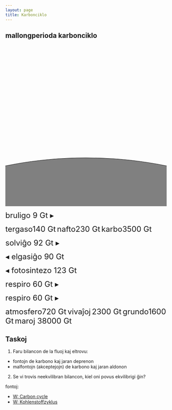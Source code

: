 ```yaml
---
layout: page
title: Karbonciklo
---
```



## mallongperioda karbonciklo



<!--

// enhavoj GT C
Atmosphere 	720

Ocean (total) 	38,400
  Total inorganic 	37,400
  Total organic 	1,000
  Surface layer 	670
  Deep layer 	36,730

Lithosphere 	
  Sedimentary carbonates > 60,000,000
  Kerogens 	15,000,000

Terrestrial biosphere (total) 	2,000
  Living biomass 	600 – 1,000
  Dead biomass 	1,200

Aquatic biosphere 	1 – 2

Fossil fuels (total) 	4,130
  Coal 	3,510
  Oil 	230
  Gas 	140
  Other (peat) 	250 

// jaraj fluoj

fotosintezo: atm -> bio 120+3
respiro: bio -> atm 60
respiro: grundo -> atm 60
---
nete: +3

solvo en akvo: atm -> mar 90+2
elgasiĝo: mar -> atm 90
---
nete +2

bruligo: fos -> atm 9
=====
ĉio kune:
nete jare: +4 (atm)

-->

<svg version="1.1" xmlns="http://www.w3.org/2000/svg" xmlns:xlink="http://www.w3.org/1999/xlink" width="600" height="600" viewBox="0 0 1000.0 1000.0">

  <style type="text/css">
    <![CDATA[
        text {
            font-size: 24px;
            text-anchor: middle
        }
        circle {
            stroke: black;
            stroke-width: 2px;
        }
        /* kial ne funkcias? ĉu necesas SVG 2.0?
        tspan.c_off {
            dy: 10;
        }*/
        path {
            stroke: black;
            stroke-linecap: round;
            /*stroke-dashoffset: 0; ni movas tion per JS, CSS ŝajne malhelpus tion! */
            fill: none;
        }

        #s_lit {
            cx: 500px;
            cy: 3200px;
            r: 2500px;
            fill: gray;
        }

        #s_gas {
            transform: translate(330px,760px);
        }
        #s_gas circle {
            r: 12px;
            fill: slategray;
        }

        #s_nft {
            transform: translate(400px,800px);
        }
        #s_nft circle {
            r: 15px;
            fill: tan;
        }

        #s_krb {
            transform: translate(510px,800px);
        }
        #s_krb circle {
            r: 60px;
            fill: dimgray;
        }

        #s_akv {
            transform: translate(800px,600px);
        }
        #s_akv circle {      
            r: 195px;
            fill: navy;
        }

        #s_bio {
            transform: translate(200px,650px);
        }
        #s_bio circle {
            r: 48px;
            fill: green;
        }

        #s_gru {
            transform: translate(200px,700px);
        }
        #s_gru circle {
            r: 40px;
            fill: sienna;
        }

        #s_atm {
            transform: translate(500px,200px);
        }
        #s_atm circle {
            r: 27px;
            fill: skyblue;
        }

        #bio_atm {
            /*d: M210 650 Q250 300 500 200;*/
            stroke-width: 6.0px;
            stroke-dasharray: 0,12px;
        }

        #gru_atm {
            stroke-width: 6.0px;
            stroke-dasharray: 0,12px;
        }

        #AUT {
            transform: scale(0.5) translate(750px,1310px);
        }
        #KON {
            transform: scale(0.5) translate(850px,1310px);
        }
        #HOR {
            transform: scale(0.5) translate(210px,1365px);
        }

    ]]>
  </style> 

 <!-- ni metas la fluojn antaŭ la stokojn por ke ili kovru, tio provizore ŝparas
    elkalkuli komencon kaj finon de la pado depende de radiusoj -->

 <circle id="s_lit"/>
 <text><textPath xlink:href="#s_lit" startOffset="75.1%">
    <tspan dy="28">terkrusto 123 mio Gt</tspan></textPath></text>

 <path id="fos_atm" d="M400 740 Q400 500 500 200" stroke-width="2.7" stroke-dasharray="0,10" 
   stroke-dashoffset="0"></path>
 <text><textPath xlink:href="#fos_atm" startOffset="30%">
    <tspan dy="-10">bruligo 9 Gt ▸</tspan></textPath></text>

 <g id="s_gas">
   <circle/>
   <text y="-20">tergaso</text><text y="34">140 Gt</text>
 </g>

 <g id="s_nft">
   <circle/>
   <text y="-20">nafto</text><text y="36">230 Gt</text>
 </g>

 <g id="s_krb">
   <circle/>
   <text y="-10">karbo</text><text y="20">3500 Gt</text>
 </g>

 <path id="atm_akv" d="M500 200 Q800 200 800 600" stroke-width="9.2" stroke-dasharray="0,18" 
   stroke-dashoffset="0"></path>
 <text><textPath xlink:href="#atm_akv" startOffset="40%">
    <tspan dy="-10">solviĝo 92 Gt ▸</tspan></textPath></text>

 <path id="akv_atm" d="M800 600 Q500 600 500 200" stroke-width="9.0" stroke-dasharray="0,18" 
   stroke-dashoffset="0"></path>
 <text><textPath xlink:href="#akv_atm" side="right" startOffset="40%">
    <tspan dy="-10">◂ elgasiĝo 90 Gt</tspan></textPath></text>


 <path id="atm_bio" d="M500 200 Q180 200 190 650" stroke-width="12.3" stroke-dasharray="0,24" 
   stroke-dashoffset="0"></path>
 <text><textPath xlink:href="#atm_bio" side="right" startOffset="40%">
    <tspan dy="-10">◂ fotosintezo 123 Gt</tspan></textPath></text>

<!--
 <path id="bio_atm" d="M210 650 Q250 300 500 200" stroke-width="6.0" stroke-dasharray="0,12" 
   stroke-dashoffset="0"></path>
-->

 <!-- ŝajne, bedaŭerinde, d ne estas influebla per CSS kaj ĉar la pado dependas de du punktoj (fonto/celo)
   ni ne povas uzi transform/translate -->
 <path id="bio_atm" d="M210 650 Q250 300 500 200" stroke-dashoffset="0"></path>
 <text><textPath xlink:href="#bio_atm" startOffset="60%">
    <tspan dy="-10">respiro 60 Gt ▸</tspan></textPath></text>

 <path id="gru_atm" d="M200 725 Q400 550 490 200" stroke-dashoffset="0"></path>
 <text><textPath xlink:href="#gru_atm" startOffset="40%">
    <tspan dy="-10">respiro 60 Gt ▸</tspan></textPath></text>

 <g id="s_atm">
   <circle/>
   <text y="-56">atmosfero</text><text y="-30">720 Gt</text>
  </g>

 <g id="s_bio">
   <circle/>
   <text y="-12">vivaĵoj</text>
   <text y="10">2300 Gt</text>
 </g>

 <g id="s_gru">
   <circle/>
   <text y="60">grundo</text><text y="84">1600 Gt</text>
 </g>

 <g id="s_akv">
   <circle id="c_akv"/>
   <text><textPath xlink:href="#c_akv" startOffset="81%">
    <tspan dy="-10">maroj 38000 Gt</tspan></textPath></text>
 </g>

 <g id="AUT">

  <path d="M5.000305 87.350052L5.000305 63.050217L94.999695 63.050217L94.999695 87.350052L85.999756 87.350052C87.369003 79.395630,80.454269 72.480896,72.499847 73.850143C66.184097 74.937317,62.074326 81.101974,63.499908 87.350052L36.500092 87.350052C37.925690 81.101974,33.815918 74.937317,27.500153 73.850143C19.545731 72.480896,12.630997 79.395630,14.000244 87.350052Z" style="fill: rgb(0.000000%,0.000000%,0.000000%);stroke: none;"></path>
  <path d="M8.600281 64.850204C13.418503 55.213745,21.454895 46.850327,32.000122 46.850327L85.999756 46.850327C90.920807 46.850327,93.649704 52.181900,93.649704 57.650253L93.649704 64.850204" style="stroke:rgb(0.000000%,0.000000%,0.000000%); stroke-width: 2.699982;stroke-linecap: round;stroke-linejoin: round;stroke-miterlimit: 10.000000;fill: none;"></path>
  <path d="M36.500092 46.850327L36.500092 64.850204" style="stroke:rgb(0.000000%,0.000000%,0.000000%); stroke-width: 2.699982;stroke-linecap: round;stroke-linejoin: round;stroke-miterlimit: 10.000000;fill: none;"></path>
  <path d="M55.399963 46.850327L55.399963 64.850204" style="stroke:rgb(0.000000%,0.000000%,0.000000%); stroke-width: 2.699982;stroke-linecap: round;stroke-linejoin: round;stroke-miterlimit: 10.000000;fill: none;"></path>
  <path d="M75.199829 46.850327L75.199829 64.850204" style="stroke:rgb(0.000000%,0.000000%,0.000000%); stroke-width: 2.699982;stroke-linecap: round;stroke-linejoin: round;stroke-miterlimit: 10.000000;fill: none;"></path>
  <path d="M35.150101 85.100067C35.150101 82.474319,34.106873 79.956436,32.250336 78.099899C30.393799 76.243362,27.875916 75.200134,25.250168 75.200134C22.624420 75.200134,20.106537 76.243362,18.250000 78.099899C16.393463 79.956436,15.350235 82.474319,15.350235 85.100067C15.350235 87.725815,16.393463 90.243698,18.250000 92.100235C20.106537 93.956772,22.624420 95.000000,25.250168 95.000000C27.875916 95.000000,30.393799 93.956772,32.250336 92.100235C34.106873 90.243698,35.150101 87.725815,35.150101 85.100067Z" style="fill: rgb(0.000000%,0.000000%,0.000000%);stroke: none;"></path>
  <path d="M84.649765 85.100067C84.649765 82.474319,83.606537 79.956436,81.750000 78.099899C79.893463 76.243362,77.375580 75.200134,74.749832 75.200134C72.124084 75.200134,69.606201 76.243362,67.749664 78.099899C65.893127 79.956436,64.849899 82.474319,64.849899 85.100067C64.849899 87.725815,65.893127 90.243698,67.749664 92.100235C69.606201 93.956772,72.124084 95.000000,74.749832 95.000000C77.375580 95.000000,79.893463 93.956772,81.750000 92.100235C83.606537 90.243698,84.649765 87.725815,84.649765 85.100067Z" style="fill: rgb(0.000000%,0.000000%,0.000000%);stroke: none;"></path>
</g>

<g id="KON">
  <path d="M9.901428 78.158600L9.901428 61.317200L50.000000 61.317200L50.000000 78.158600L45.990143 78.158600L45.990143 66.129028L37.970428 66.129028L37.970428 78.158600L33.960571 78.158600L33.960571 66.129028L25.940857 66.129028L25.940857 78.158600L21.931000 78.158600L21.931000 66.129028L13.911285 66.129028L13.911285 78.158600Z" style="fill: rgb(0.000000%,0.000000%,0.000000%);stroke: none;"></path>
  <path d="M9.901428 62.119171L9.901428 45.277771L50.000000 45.277771L50.000000 62.119171L45.990143 62.119171L45.990143 50.089600L37.970428 50.089600L37.970428 62.119171L33.960571 62.119171L33.960571 50.089600L25.940857 50.089600L25.940857 62.119171L21.931000 62.119171L21.931000 50.089600L13.911285 50.089600L13.911285 62.119171Z" style="fill: rgb(0.000000%,0.000000%,0.000000%);stroke: none;"></path>
  <path d="M9.901428 46.079742L9.901428 29.238342L50.000000 29.238342L50.000000 46.079742L45.990143 46.079742L45.990143 34.050171L37.970428 34.050171L37.970428 46.079742L33.960571 46.079742L33.960571 34.050171L25.940857 34.050171L25.940857 46.079742L21.931000 46.079742L21.931000 34.050171L13.911285 34.050171L13.911285 46.079742Z" style="fill: rgb(0.000000%,0.000000%,0.000000%);stroke: none;"></path>
  <path d="M9.901428 94.198029L9.901428 77.356628L50.000000 77.356628L50.000000 94.198029L35.564514 94.198029L35.564514 79.762543L24.336914 79.762543L24.336914 94.198029Z" style="fill: rgb(0.000000%,0.000000%,0.000000%);stroke: none;"></path>
  <path d="M9.901428 28.436371L19.525085 18.010742L40.376343 18.010742L50.000000 28.436371Z" style="fill: rgb(0.000000%,0.000000%,0.000000%);stroke: none;"></path>
  <path d="M9.901428 93.396057L9.901428 95.000000L11.505371 95.000000L50.000000 95.000000L50.000000 93.396057L48.396057 93.396057Z" style="fill: rgb(0.000000%,0.000000%,0.000000%);stroke: none;"></path>
  <path d="M62.029572 86.178314L62.029572 69.336914L90.098572 69.336914L90.098572 86.178314L86.088715 86.178314L86.088715 74.148743L78.069000 74.148743L78.069000 86.178314L74.059143 86.178314L74.059143 74.148743L66.039429 74.148743L66.039429 86.178314Z" style="fill: rgb(0.000000%,0.000000%,0.000000%);stroke: none;"></path>
  <path d="M62.029572 70.138885L62.029572 53.297485L90.098572 53.297485L90.098572 70.138885L86.088715 70.138885L86.088715 58.109314L78.069000 58.109314L78.069000 70.138885L74.059143 70.138885L74.059143 58.109314L66.039429 58.109314L66.039429 70.138885Z" style="fill: rgb(0.000000%,0.000000%,0.000000%);stroke: none;"></path>
  <path d="M62.029572 54.099457L62.029572 37.258057L90.098572 37.258057L90.098572 54.099457L86.088715 54.099457L86.088715 42.069885L78.069000 42.069885L78.069000 54.099457L74.059143 54.099457L74.059143 42.069885L66.039429 42.069885L66.039429 54.099457Z" style="fill: rgb(0.000000%,0.000000%,0.000000%);stroke: none;"></path>
  <path d="M62.029572 38.060028L62.029572 21.218628L90.098572 21.218628L90.098572 38.060028L86.088715 38.060028L86.088715 26.030457L78.069000 26.030457L78.069000 38.060028L74.059143 38.060028L74.059143 26.030457L66.039429 26.030457L66.039429 38.060028Z" style="fill: rgb(0.000000%,0.000000%,0.000000%);stroke: none;"></path>
  <path d="M62.029572 94.198029L62.029572 85.376343L90.098572 85.376343L90.098572 94.198029Z" style="fill: rgb(0.000000%,0.000000%,0.000000%);stroke: none;"></path>
  <path d="M62.029572 20.416656L76.064072 14.000885L90.098572 20.416656Z" style="fill: rgb(0.000000%,0.000000%,0.000000%);stroke: none;"></path>
</g>
 <g id="HOR">
  <g transform="rotate(-8)">
  <path d="M50.870865 69.318268C43.230652 70.545258,38.032272 62.381897,37.437347 53.514130C36.584732 40.805237,42.730423 13.638641,53.241486 14.003784C64.160416 14.383118,63.657928 40.481644,61.143555 53.514130C59.786270 60.549240,57.585922 68.239868,50.870865 69.318268Z" style="fill: rgb(0.000000%,0.000000%,0.000000%);stroke: none;"></path>
  <path d="M39.412857 91.048950L39.412857 95.000000L43.363907 95.000000L59.168045 95.000000L59.168045 91.048950L55.216995 91.048950Z" style="fill: rgb(0.000000%,0.000000%,0.000000%);stroke: none;"></path>
  <path d="M47.314926 95.000000L51.265976 95.000000L51.265976 91.048950L51.265976 59.440674L47.314926 59.440674L47.314926 63.391724Z" style="fill: rgb(0.000000%,0.000000%,0.000000%);stroke: none;"></path>
  <path d="M25.584244 69.318268C17.944031 70.545258,12.745651 62.381897,12.150726 53.514130C11.298111 40.805237,17.443802 13.638641,27.954865 14.003784C38.873795 14.383118,38.371307 40.481644,35.856934 53.514130C34.499649 60.549240,32.299301 68.239868,25.584244 69.318268Z" style="fill: rgb(0.000000%,0.000000%,0.000000%);stroke: none;"></path>
  <path d="M14.126236 91.048950L14.126236 95.000000L18.077286 95.000000L33.881424 95.000000L33.881424 91.048950L29.930374 91.048950Z" style="fill: rgb(0.000000%,0.000000%,0.000000%);stroke: none;"></path>
  <path d="M22.028305 95.000000L25.979355 95.000000L25.979355 91.048950L25.979355 59.440674L22.028305 59.440674L22.028305 63.391724Z" style="fill: rgb(0.000000%,0.000000%,0.000000%);stroke: none;"></path>
  <path d="M76.157486 69.318268C68.517273 70.545258,63.318893 62.381897,62.723969 53.514130C61.871353 40.805237,68.017044 13.638641,78.528107 14.003784C89.447037 14.383118,88.944550 40.481644,86.430176 53.514130C85.072891 60.549240,82.872543 68.239868,76.157486 69.318268Z" style="fill: rgb(0.000000%,0.000000%,0.000000%);stroke: none;"></path>
  <path d="M64.699478 91.048950L64.699478 95.000000L68.650528 95.000000L84.454666 95.000000L84.454666 91.048950L80.503616 91.048950Z" style="fill: rgb(0.000000%,0.000000%,0.000000%);stroke: none;"></path>
  <path d="M72.601547 95.000000L76.552597 95.000000L76.552597 91.048950L76.552597 59.440674L72.601547 59.440674L72.601547 63.391724Z" style="fill: rgb(0.000000%,0.000000%,0.000000%);stroke: none;"></path>
  </g></g>
</svg>

<!-- https://www.mediaevent.de/tutorial/svg-javascript.html 
https://developer.mozilla.org/en-US/docs/Web/SVG/Tutorial
https://css-tricks.com/scale-svg/
https://developer.mozilla.org/en-US/docs/Web/SVG/Element/defs
https://vanseodesign.com/web-design/svg-text-tspan-element/
-->
<script>
  const fluoj = {
      // la rapidecon ni kalkulas
      // per flukvanto/linidikeco
      // por eviti tro variajn linidikojn
      // alternative ni povus uzi logaritman dikecon eble.
      "atm_akv": 92/9.2,
      "akv_atm": 90/9.0,
      "fos_atm": 9/3,

      "atm_bio": 123/12.3,
      "bio_atm": 60/6.0,
      "gru_atm": 60/6.0
  }

  function sleep(ms) {
     return new Promise(resolve => setTimeout(resolve, ms));
  }

  // pentras cirklon kun radiuso r = sqrt(val) ĉe (x,y)
  function store(x,y,val) {

  }
    

  let x = 10;
    
  function move() {
      if (x<500) {
        x-=1;
        //console.log(x);
        for (const f of Object.keys(fluoj)) {
            const pado = document.getElementById(f);
            const rapido = fluoj[f];
            const x_ = x/rapido; 
            pado.setAttribute("stroke-dashoffset",x);
        }
        sleep(100).then(move);
      }
  };
    
  move();
</script>        

## Taskoj

1. Faru bilancon de la fluoj kaj eltrovu:
  - fontojn de karbono kaj jaran deprenon
  - malfontojn (akceptejojn) de karbono kaj jaran aldonon

2. Se vi trovis neekvilibran bilancon, kiel oni povus ekvilibrigi ĝin?




fontoj:
  - [W: Carbon cycle](https://en.wikipedia.org/wiki/Carbon_cycle)
  - [W: Kohlenstoffzyklus](https://de.wikipedia.org/wiki/Kohlenstoffzyklus)